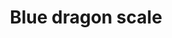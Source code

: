 ---
layout: item
title: Blue dragon scale
item-id: 243
datatable: true
id: 243
name: "Blue dragon scale"
members: true
lowalch: 20
highalch: 30
examine: "A large shiny scale."
monsters:
  - id: 7273
    name: "Brutal blue dragon"
    members: true
    combat_level: 271
    wiki_url: "https://oldschool.runescape.wiki/w/Brutal_blue_dragon"
    drops:
      - quantity: "5"
        rarity: 0.03125
        drop_requirements: null
---